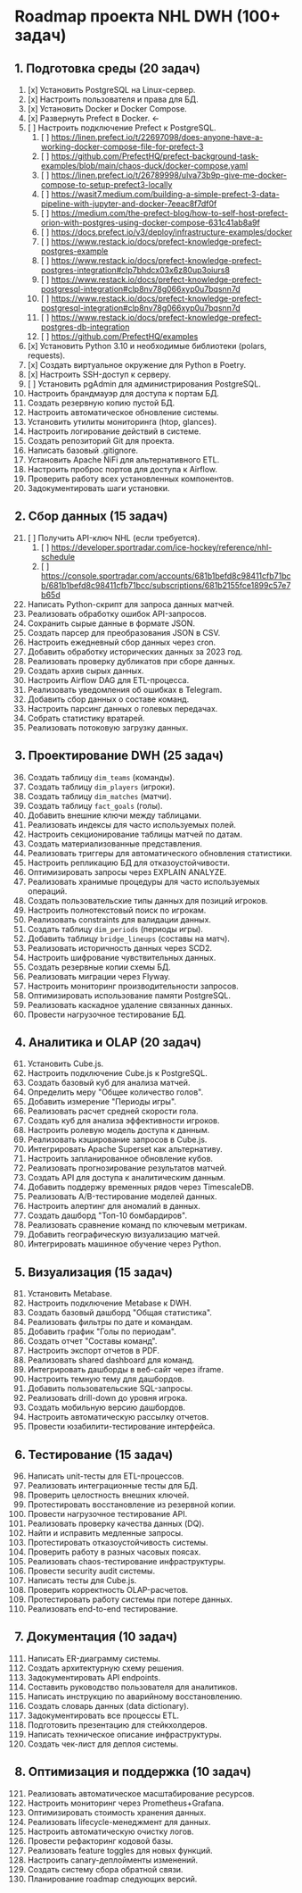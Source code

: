 # Roadmap проекта NHL DWH (100+ задач)

## 1. Подготовка среды (20 задач)
1. [x] Установить PostgreSQL на Linux-сервер.
2. [x] Настроить пользователя и права для БД.
3. [x] Установить Docker и Docker Compose.
4. [x] Развернуть Prefect в Docker. <-
5. [ ] Настроить подключение Prefect к PostgreSQL.
   1. [ ] https://linen.prefect.io/t/22697098/does-anyone-have-a-working-docker-compose-file-for-prefect-3
   2. [ ] https://github.com/PrefectHQ/prefect-background-task-examples/blob/main/chaos-duck/docker-compose.yaml
   3. [ ] https://linen.prefect.io/t/26789998/ulva73b9p-give-me-docker-compose-to-setup-prefect3-locally
   4. [ ] https://wasit7.medium.com/building-a-simple-prefect-3-data-pipeline-with-jupyter-and-docker-7eeac8f7df0f
   5. [ ] https://medium.com/the-prefect-blog/how-to-self-host-prefect-orion-with-postgres-using-docker-compose-631c41ab8a9f
   6. [ ] https://docs.prefect.io/v3/deploy/infrastructure-examples/docker
   7. [ ] https://www.restack.io/docs/prefect-knowledge-prefect-postgres-example
   8. [ ] https://www.restack.io/docs/prefect-knowledge-prefect-postgres-integration#clp7bhdcx03x6z80up3oiurs8
   9. [ ] https://www.restack.io/docs/prefect-knowledge-prefect-postgresql-integration#clp8nv78g066xyp0u7bqsnn7d
   10. [ ] https://www.restack.io/docs/prefect-knowledge-prefect-postgresql-integration#clp8nv78g066xyp0u7bqsnn7d
   11. [ ] https://www.restack.io/docs/prefect-knowledge-prefect-postgres-db-integration
   12. [ ] https://github.com/PrefectHQ/examples
6. [x] Установить Python 3.10 и необходимые библиотеки (polars, requests).
7. [x] Создать виртуальное окружение для Python в Poetry.
8. [x] Настроить SSH-доступ к серверу.
9. [ ] Установить pgAdmin для администрирования PostgreSQL.
10. Настроить брандмауэр для доступа к портам БД.
11. Создать резервную копию пустой БД.
12. Настроить автоматическое обновление системы.
13. Установить утилиты мониторинга (htop, glances).
14. Настроить логирование действий в системе.
15. Создать репозиторий Git для проекта.
16. Написать базовый .gitignore.
17. Установить Apache NiFi для альтернативного ETL.
18. Настроить проброс портов для доступа к Airflow.
19. Проверить работу всех установленных компонентов.
20. Задокументировать шаги установки.

## 2. Сбор данных (15 задач)
21. [ ] Получить API-ключ NHL (если требуется).
    1.  [ ] https://developer.sportradar.com/ice-hockey/reference/nhl-schedule
    2.  [ ] https://console.sportradar.com/accounts/681b1befd8c98411cfb71bcb/681b1befd8c98411cfb71bcc/subscriptions/681b2155fce1899c57e7b65d
22. Написать Python-скрипт для запроса данных матчей.
23. Реализовать обработку ошибок API-запросов.
24. Сохранить сырые данные в формате JSON.
25. Создать парсер для преобразования JSON в CSV.
26. Настроить ежедневный сбор данных через cron.
27. Добавить обработку исторических данных за 2023 год.
28. Реализовать проверку дубликатов при сборе данных.
29. Создать архив сырых данных.
30. Настроить Airflow DAG для ETL-процесса.
31. Реализовать уведомления об ошибках в Telegram.
32. Добавить сбор данных о составе команд.
33. Настроить парсинг данных о голевых передачах.
34. Собрать статистику вратарей.
35. Реализовать потоковую загрузку данных.

## 3. Проектирование DWH (25 задач)
36. Создать таблицу `dim_teams` (команды).
37. Создать таблицу `dim_players` (игроки).
38. Создать таблицу `dim_matches` (матчи).
39. Создать таблицу `fact_goals` (голы).
40. Добавить внешние ключи между таблицами.
41. Реализовать индексы для часто используемых полей.
42. Настроить секционирование таблицы матчей по датам.
43. Создать материализованные представления.
44. Реализовать триггеры для автоматического обновления статистики.
45. Настроить репликацию БД для отказоустойчивости.
46. Оптимизировать запросы через EXPLAIN ANALYZE.
47. Реализовать хранимые процедуры для часто используемых операций.
48. Создать пользовательские типы данных для позиций игроков.
49. Настроить полнотекстовый поиск по игрокам.
50. Реализовать constraints для валидации данных.
51. Создать таблицу `dim_periods` (периоды игры).
52. Добавить таблицу `bridge_lineups` (составы на матч).
53. Реализовать историчность данных через SCD2.
54. Настроить шифрование чувствительных данных.
55. Создать резервные копии схемы БД.
56. Реализовать миграции через Flyway.
57. Настроить мониторинг производительности запросов.
58. Оптимизировать использование памяти PostgreSQL.
59. Реализовать каскадное удаление связанных данных.
60. Провести нагрузочное тестирование БД.

## 4. Аналитика и OLAP (20 задач)
61. Установить Cube.js.
62. Настроить подключение Cube.js к PostgreSQL.
63. Создать базовый куб для анализа матчей.
64. Определить меру "Общее количество голов".
65. Добавить измерение "Периоды игры".
66. Реализовать расчет средней скорости гола.
67. Создать куб для анализа эффективности игроков.
68. Настроить ролевую модель доступа к данным.
69. Реализовать кэширование запросов в Cube.js.
70. Интегрировать Apache Superset как альтернативу.
71. Настроить запланированное обновление кубов.
72. Реализовать прогнозирование результатов матчей.
73. Создать API для доступа к аналитическим данным.
74. Добавить поддержу временных рядов через TimescaleDB.
75. Реализовать A/B-тестирование моделей данных.
76. Настроить алертинг для аномалий в данных.
77. Создать дашборд "Топ-10 бомбардиров".
78. Реализовать сравнение команд по ключевым метрикам.
79. Добавить географическую визуализацию матчей.
80. Интегрировать машинное обучение через Python.

## 5. Визуализация (15 задач)
81. Установить Metabase.
82. Настроить подключение Metabase к DWH.
83. Создать базовый дашборд "Общая статистика".
84. Реализовать фильтры по дате и командам.
85. Добавить график "Голы по периодам".
86. Создать отчет "Составы команд".
87. Настроить экспорт отчетов в PDF.
88. Реализовать shared dashboard для команд.
89. Интегрировать дашборды в веб-сайт через iframe.
90. Настроить темную тему для дашбордов.
91. Добавить пользовательские SQL-запросы.
92. Реализовать drill-down до уровня игрока.
93. Создать мобильную версию дашбордов.
94. Настроить автоматическую рассылку отчетов.
95. Провести юзабилити-тестирование интерфейса.

## 6. Тестирование (15 задач)
96. Написать unit-тесты для ETL-процессов.
97. Реализовать интеграционные тесты для БД.
98. Проверить целостность внешних ключей.
99. Протестировать восстановление из резервной копии.
100. Провести нагрузочное тестирование API.
101. Реализовать проверку качества данных (DQ).
102. Найти и исправить медленные запросы.
103. Протестировать отказоустойчивость системы.
104. Проверить работу в разных часовых поясах.
105. Реализовать chaos-тестирование инфраструктуры.
106. Провести security audit системы.
107. Написать тесты для Cube.js.
108. Проверить корректность OLAP-расчетов.
109. Протестировать работу системы при потере данных.
110. Реализовать end-to-end тестирование.

## 7. Документация (10 задач)
111. Написать ER-диаграмму системы.
112. Создать архитектурную схему решения.
113. Задокументировать API endpoints.
114. Составить руководство пользователя для аналитиков.
115. Написать инструкцию по аварийному восстановлению.
116. Создать словарь данных (data dictionary).
117. Задокументировать все процессы ETL.
118. Подготовить презентацию для стейкхолдеров.
119. Написать техническое описание инфраструктуры.
120. Создать чек-лист для деплоя системы.

## 8. Оптимизация и поддержка (10 задач)
121. Реализовать автоматическое масштабирование ресурсов.
122. Настроить мониторинг через Prometheus+Grafana.
123. Оптимизировать стоимость хранения данных.
124. Реализовать lifecycle-менеджмент для данных.
125. Настроить автоматическую очистку логов.
126. Провести рефакторинг кодовой базы.
127. Реализовать feature toggles для новых функций.
128. Настроить canary-деплойменты изменений.
129. Создать систему сбора обратной связи.
130. Планирование roadmap следующих версий.
